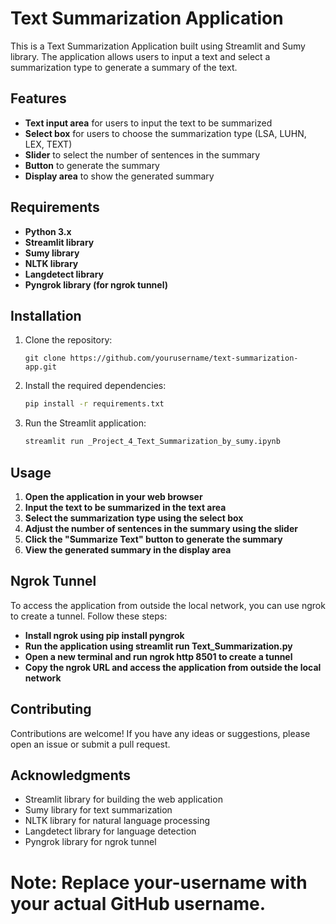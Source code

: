# Text Summarization Application
This is a Text Summarization Application built using Streamlit and Sumy library. 
The application allows users to input a text and select a summarization type to generate a summary of the text.

## Features
- **Text input area** for users to input the text to be summarized
- **Select box** for users to choose the summarization type (LSA, LUHN, LEX, TEXT)
- **Slider** to select the number of sentences in the summary
- **Button** to generate the summary
- **Display area** to show the generated summary

## Requirements
- **Python 3.x**
- **Streamlit library**
- **Sumy library**
- **NLTK library**
- **Langdetect library**
- **Pyngrok library (for ngrok tunnel)**

## Installation
1. Clone the repository:
    ```using
    git clone https://github.com/yourusername/text-summarization-app.git
    ```

2. Install the required dependencies:
    ```bash
    pip install -r requirements.txt
    ```

3. Run the Streamlit application:
    ```bash
    streamlit run _Project_4_Text_Summarization_by_sumy.ipynb
    ```

## Usage
1. **Open the application in your web browser**
2. **Input the text to be summarized in the text area**
3. **Select the summarization type using the select box**
4. **Adjust the number of sentences in the summary using the slider**
5. **Click the "Summarize Text" button to generate the summary**
6. **View the generated summary in the display area**

## Ngrok Tunnel
To access the application from outside the local network, you can use ngrok to create a tunnel. Follow these steps:

- **Install ngrok using pip install pyngrok**
- **Run the application using streamlit run Text_Summarization.py**
- **Open a new terminal and run ngrok http 8501 to create a tunnel**
- **Copy the ngrok URL and access the application from outside the local network**

## Contributing
Contributions are welcome! If you have any ideas or suggestions, please open an issue or submit a pull request.

## Acknowledgments
- Streamlit library for building the web application
- Sumy library for text summarization
- NLTK library for natural language processing
- Langdetect library for language detection
- Pyngrok library for ngrok tunnel
# Note: Replace your-username with your actual GitHub username.
